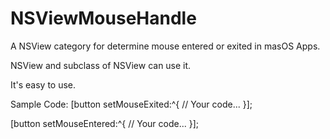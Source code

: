 # NSViewMouseHandle
A NSView category for determine mouse entered or exited in masOS Apps.

NSView and subclass of NSView can use it.

It's easy to use.

Sample Code:
[button setMouseExited:^{
       // Your code...
 }];
 
 [button setMouseEntered:^{
       // Your code...
 }];
